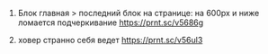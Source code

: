 1. Блок главная > последний блок на странице:
на 600px и ниже ломается подчеркивание https://prnt.sc/v5686g

2. ховер странно себя ведет https://prnt.sc/v56ul3
